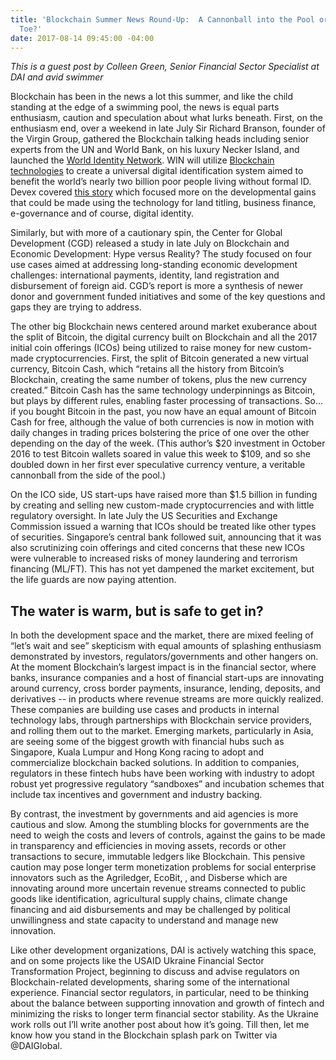 ```yaml
---
title: 'Blockchain Summer News Round-Up:  A Cannonball into the Pool or a Dip of the
  Toe?'
date: 2017-08-14 09:45:00 -04:00
---
```


*This is a guest post by Colleen Green, Senior Financial Sector Specialist at DAI and avid swimmer*

Blockchain has been in the news a lot this summer, and like the child standing at the edge of a swimming pool, the news is equal parts enthusiasm, caution and speculation about what lurks beneath. First, on the enthusiasm end, over a weekend in late July Sir Richard Branson, founder of the Virgin Group, gathered the Blockchain talking heads including senior experts from the UN and World Bank, on his luxury Necker Island, and launched the [World Identity Network](https://www.win.systems/). WIN will utilize [Blockchain technologies](https://medium.com/tradecraft-traction/blockchain-for-the-rest-of-us-c3fc5e42254f) to create a universal digital identification system aimed to benefit the world’s nearly two billion poor people living without formal ID. Devex covered [this story](https://www.devex.com/news/new-initiative-aims-to-deliver-on-the-promise-of-blockchain-for-identity-90620) which focused more on the developmental gains that could be made using the technology for land titling, business finance, e-governance and of course, digital identity.

Similarly, but with more of a cautionary spin, the Center for Global Development (CGD) released a study in late July on Blockchain and Economic Development: Hype versus Reality? The study focused on four use cases aimed at addressing long-standing economic development challenges:  international payments, identity, land registration and disbursement of foreign aid. CGD’s report is more a synthesis of newer donor and government funded initiatives and some of the key questions and gaps they are trying to address.

The other big Blockchain news centered around market exuberance about the split of Bitcoin, the digital currency built on Blockchain and all the 2017 initial coin offerings (ICOs) being utilized to raise money for new custom-made cryptocurrencies. First, the split of Bitcoin generated a new virtual currency, Bitcoin Cash, which “retains all the history from Bitcoin’s Blockchain, creating the same number of tokens, plus the new currency created.” Bitcoin Cash has the same technology underpinnings as Bitcoin, but plays by different rules, enabling faster processing of transactions. So… if you bought Bitcoin in the past, you now have an equal amount of Bitcoin Cash for free, although the value of both currencies is now in motion with daily changes in trading prices bolstering the price of one over the other depending on the day of the week. (This author’s $20 investment in October 2016 to test Bitcoin wallets soared in value this week to $109, and so she doubled down in her first ever speculative currency venture, a veritable cannonball from the side of the pool.)

On the ICO side, US start-ups have raised more than $1.5 billion in funding by creating and selling new custom-made cryptocurrencies and with little regulatory oversight. In late July the US Securities and Exchange Commission issued a warning that ICOs should be treated like other types of securities. Singapore’s central bank followed suit, announcing that it was also scrutinizing coin offerings and cited concerns that these new ICOs were vulnerable to increased risks of money laundering and terrorism financing (ML/FT). This has not yet dampened the market excitement, but the life guards are now paying attention.

## The water is warm, but is safe to get in?

In both the development space and the market, there are mixed feeling of “let’s wait and see” skepticism with equal amounts of splashing enthusiasm demonstrated by investors, regulators/governments and other hangers on. At the moment Blockchain’s largest impact is in the financial sector, where banks, insurance companies and a host of financial start-ups are innovating around currency, cross border payments, insurance, lending, deposits, and derivatives -- in products where revenue streams are more quickly realized. These companies are building use cases and products in internal technology labs, through partnerships with Blockchain service providers, and rolling them out to the market. Emerging markets, particularly in Asia, are seeing some of the biggest growth with financial hubs such as Singapore, Kuala Lumpur and Hong Kong racing to adopt and commercialize blockchain backed solutions. In addition to companies, regulators in these fintech hubs have been working with industry to adopt robust yet progressive regulatory “sandboxes” and incubation schemes that include tax incentives and government and industry backing.

By contrast, the investment by governments and aid agencies is more cautious and slow. Among the stumbling blocks for governments are the need to weigh the costs and levers of controls, against the gains to be made in transparency and efficiencies in moving assets, records or other transactions to secure, immutable ledgers like Blockchain. This pensive caution may pose longer term monetization problems for social enterprise innovators such as the Agriledger, EcoBit, , and Disberse which are innovating around more uncertain revenue streams connected to public goods like identification, agricultural supply chains, climate change financing and aid disbursements and may be challenged by political unwillingness and state capacity to understand and manage new innovation.

Like other development organizations, DAI is actively watching this space, and on some projects like the USAID Ukraine Financial Sector Transformation Project, beginning to discuss and advise regulators on Blockchain-related developments, sharing some of the international experience. Financial sector regulators, in particular, need to be thinking about the balance between supporting innovation and growth of fintech and minimizing the risks to longer term financial sector stability.  As the Ukraine work rolls out I’ll write another post about how it’s going. Till then, let me know how you stand in the Blockchain splash park on Twitter via @DAIGlobal.


